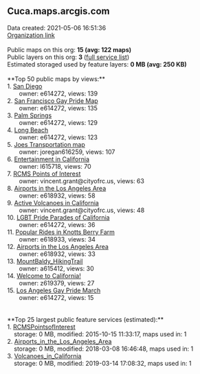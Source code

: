 <h2>Cuca.maps.arcgis.com</h2> Data created: 2021-05-06 16:51:36 <br /><a target='new' href='https://Cuca.maps.arcgis.com'>Organization link</a><br /><br />Public maps on this org: <b>15 (avg: 122 maps)</b><br />Public layers on this org: <b>3 </b>(<a target='new' href='https://services.arcgis.com/uzetET75oAFfj6Kj/ArcGIS/rest/services'>full service list</a>)<br />Estimated storaged used by feature layers: <b>0 MB (avg: 250 KB)</b><br /><br />**Top 50 public maps by views:**<br />  1. <a target='new' href='https://www.arcgis.com/home/item.html?id=2b029b82ec62425f929bda774b0f7701'>San Diego</a> <br />  &nbsp;&nbsp;&nbsp;&nbsp; &nbsp;&nbsp;owner: e614272, views: 139<br />  2. <a target='new' href='https://www.arcgis.com/home/item.html?id=4eeb8f130dd54f38bfe0ca0a89cd61f5'>San Francisco Gay Pride Map</a> <br />  &nbsp;&nbsp;&nbsp;&nbsp; &nbsp;&nbsp;owner: e614272, views: 135<br />  3. <a target='new' href='https://www.arcgis.com/home/item.html?id=5e6d0b44aa3341a2a3b732a93b1a52ec'>Palm Springs</a> <br />  &nbsp;&nbsp;&nbsp;&nbsp; &nbsp;&nbsp;owner: e614272, views: 129<br />  4. <a target='new' href='https://www.arcgis.com/home/item.html?id=673e04967d0249e0a7666a867329aa00'>Long Beach</a> <br />  &nbsp;&nbsp;&nbsp;&nbsp; &nbsp;&nbsp;owner: e614272, views: 123<br />  5. <a target='new' href='https://www.arcgis.com/home/item.html?id=991d1dd8bb0049c980291f9d1d5f9034'>Joes Transportation map</a> <br />  &nbsp;&nbsp;&nbsp;&nbsp; &nbsp;&nbsp;owner: joregan616259, views: 107<br />  6. <a target='new' href='https://www.arcgis.com/home/item.html?id=73312323cf7d4a3cbce6cf6bda491d07'>Entertainment in California</a> <br />  &nbsp;&nbsp;&nbsp;&nbsp; &nbsp;&nbsp;owner: l615718, views: 70<br />  7. <a target='new' href='https://www.arcgis.com/home/item.html?id=7a83bfc3e408462bb99f9d107d79fe34'>RCMS Points of Interest</a> <br />  &nbsp;&nbsp;&nbsp;&nbsp; &nbsp;&nbsp;owner: vincent.grant@cityofrc.us, views: 63<br />  8. <a target='new' href='https://www.arcgis.com/home/item.html?id=d8aebf37fd624203b2490afde92c0a2f'>Airports in the Los Angeles Area</a> <br />  &nbsp;&nbsp;&nbsp;&nbsp; &nbsp;&nbsp;owner: e618932, views: 58<br />  9. <a target='new' href='https://www.arcgis.com/home/item.html?id=3743a7723f674a3babbdbb5c5f9a6a18'>Active Volcanoes in California</a> <br />  &nbsp;&nbsp;&nbsp;&nbsp; &nbsp;&nbsp;owner: vincent.grant@cityofrc.us, views: 48<br />  10. <a target='new' href='https://www.arcgis.com/home/item.html?id=16d2725f41bc4b2ca23c7a6d98c1c64a'>LGBT Pride Parades of California</a> <br />  &nbsp;&nbsp;&nbsp;&nbsp; &nbsp;&nbsp;owner: e614272, views: 36<br />  11. <a target='new' href='https://www.arcgis.com/home/item.html?id=1db87bf2c86944478f764ca5aa4ad95f'>Popular Rides in Knotts Berry Farm</a> <br />  &nbsp;&nbsp;&nbsp;&nbsp; &nbsp;&nbsp;owner: e618933, views: 34<br />  12. <a target='new' href='https://www.arcgis.com/home/item.html?id=2ac26813de7f4ababd3be37d67034691'>Airports in the Los Angeles Area</a> <br />  &nbsp;&nbsp;&nbsp;&nbsp; &nbsp;&nbsp;owner: e618932, views: 33<br />  13. <a target='new' href='https://www.arcgis.com/home/item.html?id=adefef37a3b94cc7aaef41355ba11a94'>MountBaldy_HikingTrail</a> <br />  &nbsp;&nbsp;&nbsp;&nbsp; &nbsp;&nbsp;owner: a615412, views: 30<br />  14. <a target='new' href='https://www.arcgis.com/home/item.html?id=1b3909566579440eb40f49bfcd84e8d1'>Welcome to California!</a> <br />  &nbsp;&nbsp;&nbsp;&nbsp; &nbsp;&nbsp;owner: z619379, views: 27<br />  15. <a target='new' href='https://www.arcgis.com/home/item.html?id=82c99051ad2d4d2a95e3f26901ff2f06'>Los Angeles Gay Pride March</a> <br />  &nbsp;&nbsp;&nbsp;&nbsp; &nbsp;&nbsp;owner: e614272, views: 15<br /><br /><br />**Top 25 largest public feature services (estimated):**<br /> 1. <a target='new' href='https://www.arcgis.com/home/item.html?id=0c97f93991734718a33a7b4794b00a1e'>RCMSPointsofInterest</a><br /> &nbsp;&nbsp;&nbsp;&nbsp;storage: 0 MB, modified: 2015-10-15 11:33:17, maps used in: 1<br /> 2. <a target='new' href='https://www.arcgis.com/home/item.html?id=d5c6ac5318e9405696651ee0403cefde'>Airports_in_the_Los_Angeles_Area</a><br /> &nbsp;&nbsp;&nbsp;&nbsp;storage: 0 MB, modified: 2018-03-08 16:46:48, maps used in: 1<br /> 3. <a target='new' href='https://www.arcgis.com/home/item.html?id=2b5bb94c38ae4489bf804aa07235e4ce'>Volcanoes_in_California</a><br /> &nbsp;&nbsp;&nbsp;&nbsp;storage: 0 MB, modified: 2019-03-14 17:08:32, maps used in: 1<br />